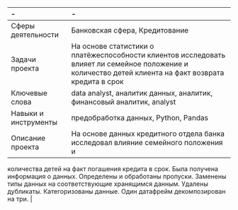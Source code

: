 | - | - |
| :-------------------- | :-------------------- |
| Сферы деятельности | Банковская сфера, Кредитование |
| Задачи проекта | На основе статистики о платёжеспособности клиентов исследовать влияет ли семейное положение и количество детей клиента на факт возврата кредита в срок |
| Ключевые слова | data analyst, аналитик данных, аналитик, финансовый аналитик, analyst |
| Навыки и инструменты | предобработка данных, Python, Pandas |
| Описание проекта | На основе данных кредитного отдела банка исследовал влияние семейного положения и
количества детей на факт погашения кредита в срок. Была получена информация о
данных. Определены и обработаны пропуски. Заменены типы данных на соответствующие
хранящимся данным. Удалены дубликаты. Категоризованы данные. Один датафрейм декомпозирован на три. |
